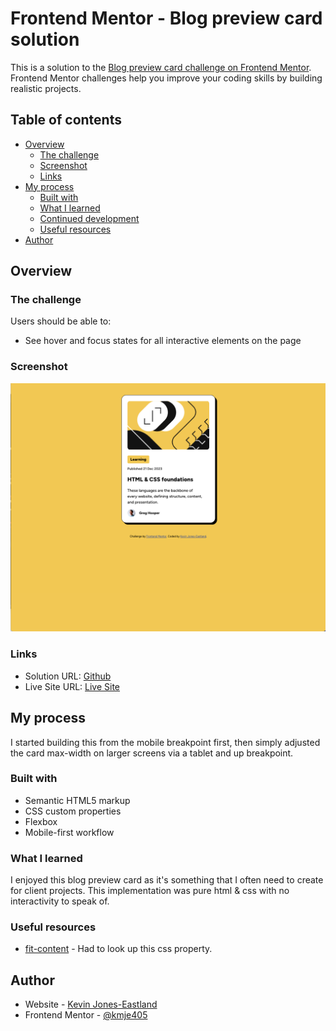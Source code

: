# Frontend Mentor - Blog preview card solution

This is a solution to the
[Blog preview card challenge on Frontend Mentor](https://www.frontendmentor.io/challenges/blog-preview-card-ckPaj01IcS).
Frontend Mentor challenges help you improve your coding skills by building
realistic projects.

## Table of contents

- [Overview](#overview)
  - [The challenge](#the-challenge)
  - [Screenshot](#screenshot)
  - [Links](#links)
- [My process](#my-process)
  - [Built with](#built-with)
  - [What I learned](#what-i-learned)
  - [Continued development](#continued-development)
  - [Useful resources](#useful-resources)
- [Author](#author)

## Overview

### The challenge

Users should be able to:

- See hover and focus states for all interactive elements on the page

### Screenshot

![Screenshot](./screenshot.png)

### Links

- Solution URL: [Github](https://github.com/kmje405/fem-blog-preview-card)
- Live Site URL: [Live Site](https://fem-blog-preview-card-kmje405.netlify.app/)

## My process

I started building this from the mobile breakpoint first, then simply adjusted
the card max-width on larger screens via a tablet and up breakpoint.

### Built with

- Semantic HTML5 markup
- CSS custom properties
- Flexbox
- Mobile-first workflow

### What I learned

I enjoyed this blog preview card as it's something that I often need to create
for client projects. This implementation was pure html & css with no
interactivity to speak of.

### Useful resources

- [fit-content](https://developer.mozilla.org/en-US/docs/Web/CSS/fit-content) -
  Had to look up this css property.

## Author

- Website - [Kevin Jones-Eastland](https://eastlandjones.com/)
- Frontend Mentor - [@kmje405](https://www.frontendmentor.io/profile/kmje405)
